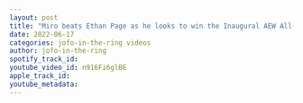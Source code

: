 ```yaml
---
layout: post
title: "Miro beats Ethan Page as he looks to win the Inaugural AEW All-Atlantic Championship Tournament"
date: 2022-06-17
categories: jofo-in-the-ring videos
author: jofo-in-the-ring
spotify_track_id: 
youtube_video_id: n916Fi6glBE
apple_track_id: 
youtube_metadata: 
---
```

